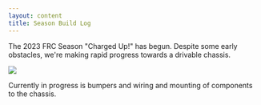 ```yaml
---
layout: content
title: Season Build Log
---
```


The 2023 FRC Season "Charged Up!" has begun. Despite some early obstacles, we're making rapid progress towards a drivable chassis.

![](automated-amphibians.github.io/assets/Robotplacingcone.jpg)

Currently in progress is bumpers and wiring and mounting of components to the chassis.


